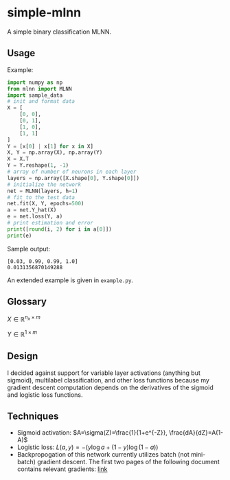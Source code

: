 # simple-mlnn
A simple binary classification MLNN.

## Usage
Example:
```python
import numpy as np
from mlnn import MLNN
import sample_data
# init and format data
X = [
    [0, 0],
    [0, 1],
    [1, 0],
    [1, 1]
]
Y = [x[0] | x[1] for x in X]
X, Y = np.array(X), np.array(Y)
X = X.T
Y = Y.reshape(1, -1)
# array of number of neurons in each layer
layers = np.array([X.shape[0], Y.shape[0]])
# initialize the network
net = MLNN(layers, h=1)
# fit to the test data
net.fit(X, Y, epochs=500)
a = net.Y_hat(X)
e = net.loss(Y, a)
# print estimation and error
print([round(i, 2) for i in a[0]])
print(e)
```

Sample output:
```
[0.03, 0.99, 0.99, 1.0]
0.0131356870149288
```

An extended example is given in `example.py`.
## Glossary
$X\in\mathbb{R}^{n_x \times m}$

$Y\in\mathbb{R}^{1 \times m}$
## Design
I decided against support for variable layer activations (anything but sigmoid), multilabel classification, and other loss functions because my gradient descent computation depends on the derivatives of the sigmoid and logistic loss functions. 
## Techniques
- Sigmoid activation: $A=\sigma(Z)=\frac{1}{1+e^{-Z}}, \frac{dA}{dZ}=A(1-A)$
- Logistic loss: $L(a, y)=-(y\log a+(1-y)\log(1-a))$
- Backpropogation of this network currently utilizes batch (not mini-batch) gradient descent. The first two pages of the following document contains relevant gradients: [link](https://cs230.stanford.edu/fall2018/section_files/section3_soln.pdf)
